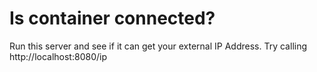 # Is container connected?

Run this server and see if it can get your external IP Address. Try calling http://localhost:8080/ip
